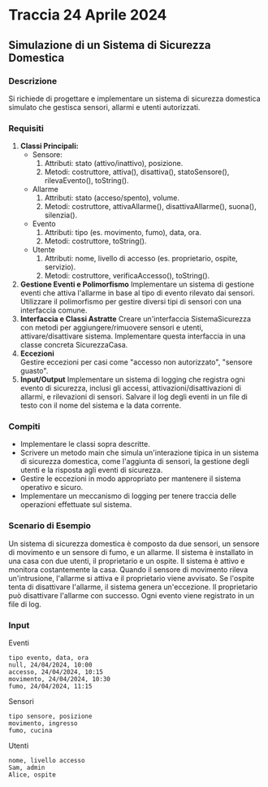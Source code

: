 # Traccia 24 Aprile 2024

## Simulazione di un Sistema di Sicurezza Domestica

### Descrizione

Si richiede di progettare e implementare un sistema di sicurezza domestica simulato che gestisca sensori, allarmi e utenti autorizzati.

### Requisiti

1. **Classi Principali:**
   - Sensore:
     1. Attributi: stato (attivo/inattivo), posizione.
     2. Metodi: costruttore, attiva(), disattiva(), statoSensore(), rilevaEvento(), toString().
   - Allarme
     1. Attributi: stato (acceso/spento), volume.
     2. Metodi: costruttore, attivaAllarme(), disattivaAllarme(), suona(), silenzia().
   - Evento
     1. Attributi: tipo (es. movimento, fumo), data, ora.
     2. Metodi: costruttore, toString().
   - Utente
     1. Attributi: nome, livello di accesso (es. proprietario, ospite, servizio).
     2. Metodi: costruttore, verificaAccesso(), toString().
2. **Gestione Eventi e Polimorfismo**
   Implementare un sistema di gestione eventi che attiva l'allarme in base al tipo di evento rilevato dai sensori.
   Utilizzare il polimorfismo per gestire diversi tipi di sensori con una interfaccia comune.
3. **Interfaccia e Classi Astratte**
   Creare un'interfaccia SistemaSicurezza con metodi per aggiungere/rimuovere sensori e utenti, attivare/disattivare sistema.
   Implementare questa interfaccia in una classe concreta SicurezzaCasa.
4. **Eccezioni**  
   Gestire eccezioni per casi come "accesso non autorizzato", "sensore guasto".
5. **Input/Output**
   Implementare un sistema di logging che registra ogni evento di sicurezza, inclusi gli accessi, attivazioni/disattivazioni di allarmi, e rilevazioni di sensori.
   Salvare il log degli eventi in un file di testo con il nome del sistema e la data corrente.

### Compiti

- Implementare le classi sopra descritte.
- Scrivere un metodo main che simula un'interazione tipica in un sistema di sicurezza domestica, come l'aggiunta di sensori, la gestione degli utenti e la risposta agli eventi di sicurezza.
- Gestire le eccezioni in modo appropriato per mantenere il sistema operativo e sicuro.
- Implementare un meccanismo di logging per tenere traccia delle operazioni effettuate sul sistema.

### Scenario di Esempio

Un sistema di sicurezza domestica è composto da due sensori, un sensore di movimento e un sensore di fumo, e un allarme. Il sistema è installato in una casa con due utenti, il proprietario e un ospite. Il sistema è attivo e monitora costantemente la casa. Quando il sensore di movimento rileva un'intrusione, l'allarme si attiva e il proprietario viene avvisato. Se l'ospite tenta di disattivare l'allarme, il sistema genera un'eccezione. Il proprietario può disattivare l'allarme con successo.
Ogni evento viene registrato in un file di log.

### Input

Eventi

```csv
tipo evento, data, ora
null, 24/04/2024, 10:00
accesso, 24/04/2024, 10:15
movimento, 24/04/2024, 10:30
fumo, 24/04/2024, 11:15
```

Sensori

```csv
tipo sensore, posizione
movimento, ingresso
fumo, cucina
```

Utenti

```csv
nome, livello accesso
Sam, admin
Alice, ospite
```
